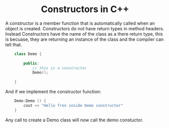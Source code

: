 <div align="center"><h1> Constructors in C++ </h1></div> 

A constructor is a member function that is automatically called when an 
object is created. Constructors do not have return types in method headers.
Instead Constructors have the name of the class as a there return type, this is 
becuase, they are returning an instance of the class and the compiler can tell that.

```c++ 
    class Demo {
        
        public:
            // this is a constructor 
            Demo();
        
    }
```

And if we implement the constructor function: 

```c++ 
    Demo:Demo () {
        cout << "Hello fron inside Demo constructor"
    }
```

Any call to create a Demo class will now call the demo constuctor.  
